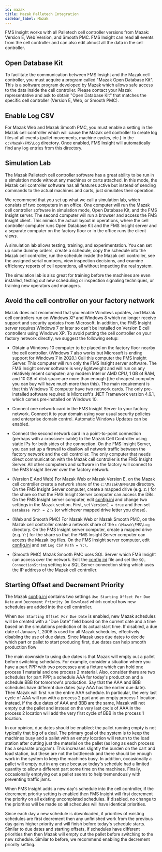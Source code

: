 ```yaml
---
id: mazak
title: Mazak Palletech Integration
sidebar_label: Mazak
---
```


FMS Insight works with all Palletech cell controller versions from Mazak:
Version E, Web Version, and Smooth PMC. FMS Insight can read all events from
the cell controller and can also edit almost all the data in the cell controller.

## Open Database Kit

To facilitate the communication between FMS Insight and the Mazak cell
controller, you must acquire a program called "Mazak Open Database Kit". This
is a software program developed by Mazak which allows safe access to the data
inside the cell controller. Please contact your Mazak representative and ask
to obtain "Open Database Kit" that matches the specific cell controller
(Version E, Web, or Smooth PMC).

## Enable Log CSV

For Mazak Web and Mazak Smooth PMC, you must enable a setting in the Mazak cell controller
which will cause the Mazak cell controller to create log files of all events (pallet movements,
machine cycles, etc.) in the `c:\Mazak\FMS\Log` directory.  Once enabled, FMS Insight will
automatically find any log entries from this directory.

## Simulation Lab

The Mazak Palletech cell controller software has a great ability to be run in a
simulation mode without any machines or carts attached. In this mode, the
Mazak cell controller software has all features active but instead of sending
commands to the actual machines and carts, just simulates their operation.

We recommend that you set up what we call a simulation lab, which consists of
two computers in an office. One computer will run the Mazak cell controller
software in simulation mode, Open Database Kit, and the FMS Insight server.
The second computer will run a browser and access the FMS Insight client.
This mimics the actual layout in operations, where the cell controller
computer runs Open Database Kit and the FMS Insight server and a separate
computer on the factory floor or in the office runs the client views.

A simulation lab allows testing, training, and experimentation. You can set
up some dummy orders, create a schedule, copy the schedule into the Mazak
cell controller, run the schedule inside the Mazak cell controller, see the
assigned serial numbers, view inspection decisions, and examine efficiency
reports of cell operations, all without impacting the real system.

The simulation lab is also great for training before the machines are even
installed, testing out new scheduling or inspection signaling techniques, or
training new operators and managers.

## Avoid the cell controller on your factory network

Mazak does not recommend that you enable Windows updates, and Mazak cell
controllers run on Windows XP and Windows 8 which no longer receive support
and security updates from Microsoft.  In addition, the FMS Insight server
requires Windows 7 or later so can't be installed on Version E cell controllers
using Windows XP.  To avoid putting the cell controller on your factory network
directly, we suggest the following setup:

* Obtain a Windows 10 computer  to be placed on the factory floor nearby the
  cell controller. (Windows 7 also works but Microsoft is ending support for
  Windows 7 in 2020.) Call this computer the FMS Insight Server. This
  computer will run only the FMS Insight server software. The FMS Insight
  server software is very lightweight and will run on any relatively recent
  computer; any modern Intel or AMD CPU, 1 GB of RAM, and 10 GB of disk space
  are more than enough (the cheapest computer you can buy will have much more
  than this). The main requirement is that this Windows 10 computer have two
  network cards. The only pre-installed software required is Microsoft's .NET
  Framework version 4.6.1, which comes pre-installed on Windows 10.

* Connect one network card in the FMS Insight Server to your factory network.
  Connect it to your domain using your usual security policies and
  enterprise domain control.  Automatic Windows Updates can be enabled.

* Connect the second network card in a point-to-point connection (perhaps with a
  crossover cable) to the Mazak Cell Controller using static IPs
  for both sides of the connection. On the FMS Insight Server, you can set up
  a firewall to disallow all network traffic between the factory network and
  the cell controller. The only computer that needs direct communication with
  the Mazak cell controller is the FMS Insight Server. All other computers
  and software in the factory will connect to the FMS Insight Server over the
  factory network.

* (Version E And Web) For Mazak Web or Mazak Version E, on the Mazak cell controller
  create a network share of the `c:\Mazak\NFMS\DB`
  directory. On the FMS Insight Server computer, create a mapped drive (e.g.
  `Z:`) for the share so that the FMS Insight Server computer can access the
  DBs. On the FMS Insight server computer, edit
  [config.ini](server-config.md) and change two settings in the Mazak section. First, set
  `VersionE = true` and then set `Database Path = Z:\` (or whichever mapped
  drive letter you chose).

* (Web and Smooth PMC) For Mazak Web or Mazak Smooth PMC, on the Mazak cell controller
  create a network share of the `c:\Mazak\FMS\Log` directory.  On the FMS Insight server
  computer, create a mapped drive (e.g. `Y:`) for the share so that the FMS Insight Server
  computer can access the Mazak log files.  On the FMS Insight server computer, edit
  [config.ini](server-config.md) and set `Log CSV Path = Y:\`.

* (Smooth PMC) Mazak Smooth PMC uses SQL Server which FMS Insight can access over the network.
  Edit the [config.ini](server-config.md) file and set the `SQL ConnectionString` setting
  to a SQL Server connection string which uses the IP address of the Mazak cell controller.

## Starting Offset and Decrement Priority

The Mazak [config.ini](server-config.md) contains two settings `Use Starting Offset For Due Date` and
`Decrement Priority On Download` which control how new schedules are added into the cell controller.

When `Use Starting Offset For Due Date` is enabled, new Mazak schedules will
be created with a "Due Date" field based on the current date and a time based
on the simulations prediction of its actual start time. If disabled, a due
date of January 1, 2008 is used for all Mazak schedules, effectively
disabling the use of due dates. Since Mazak uses due dates to decide which
part or pallet to start producing first, due dates can help smooth production
flow

The main downside to using due dates is that Mazak will empty out a pallet
before switching schedules. For example, consider a situation where you have
a part PPP with two processes and a fixture which can hold one process 1
material and one process 2 material. Also, consider there are two schedules
for part PPP; a schedule AAA for today's production and a schedule BBB for
tomorrow's production. Say that the AAA and BBB schedules have different due
dates (say AAA has the earlier due date). Then Mazak will first run the
entire AAA schedule. In particular, the very last cycle of AAA will run with
a process 2 part and an empty process 1 location. Instead, if the due dates
of AAA and BBB are the same, Mazak will not empty out the pallet and instead
on the very last cycle of AAA in the process 2 location will add the very
first cycle of BBB in the process 1 location.

In our opinion, due dates should be enabled; the pallet running empty is not
typically that big of a deal. The primary goal of the system is to keep the
machines busy and a pallet with an empty location will return to the load
station after cutting just the material on the pallet (as long as each
process has a separate program). This increases slightly the burden on the
cart and load station, but these are not the bottleneck and there should be
enough work in the system to keep the machines busy. In addition,
occasionally a pallet will empty out in any case because today's schedule had
a limited quantity to allow a different part some time on the machines.
Finally, occasionally emptying out a pallet seems to help tremendously with
preventing traffic jams.

When FMS Insight adds a new day's schedule into the cell controller, if the
decrement priority setting is enabled then FMS Insight will first decrement
the priority on all existing uncompleted schedules. If disabled, no change to
the priorities will be made so all schedules will have identical priorities.

Since each day a new schedule is downloaded, if priorities of existing
schedules are first decrement then any unfinished work from the previous day
gains higher priority and will finish before today's schedule starts. Similar
to due dates and starting offsets, if schedules have different priorities
then then Mazak will empty out the pallet before switching to the new
schedule. Similar to before, we recommend enabling the decrement priority
setting.
